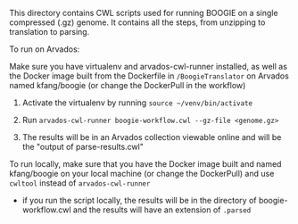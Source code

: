 This directory contains CWL scripts used for running BOOGIE on a single compressed (.gz) genome. It contains all the steps, from unzipping to translation to parsing.

To run on Arvados:

Make sure you have virtualenv and arvados-cwl-runner installed, as well as the Docker image built from the Dockerfile in `/BoogieTranslator` on Arvados named kfang/boogie (or change the DockerPull in the workflow)

1. Activate the virtualenv by running `source ~/venv/bin/activate`

2. Run `arvados-cwl-runner boogie-workflow.cwl --gz-file <genome.gz>`

3. The results will be in an Arvados collection viewable online and will be the "output of parse-results.cwl"

To run locally, make sure that you have the Docker image built and named kfang/boogie on your local machine (or change the DockerPull) and 
use `cwltool` instead of `arvados-cwl-runner`

* if you run the script locally, the results will be in the directory of boogie-workflow.cwl and the results will have an extension of `.parsed`

